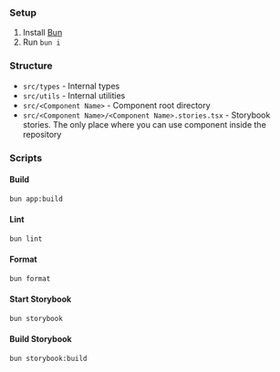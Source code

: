### Setup
1. Install [Bun](https://bun.sh/)
2. Run `bun i`

### Structure
- `src/types` - Internal types
- `src/utils` - Internal utilities
- `src/<Component Name>` - Component root directory
- `src/<Component Name>/<Component Name>.stories.tsx` - Storybook stories. The only place where you can use component inside the repository

### Scripts

#### Build
```bash
bun app:build
```

#### Lint
```bash
bun lint
```

#### Format
```bash
bun format
```

#### Start Storybook
```bash
bun storybook
```

#### Build Storybook
```bash
bun storybook:build
```

